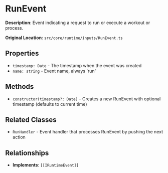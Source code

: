 # RunEvent

**Description**: Event indicating a request to run or execute a workout or process.

**Original Location**: `src/core/runtime/inputs/RunEvent.ts`

## Properties

*   `timestamp: Date` - The timestamp when the event was created
*   `name: string` - Event name, always 'run'

## Methods

*   `constructor(timestamp?: Date)` - Creates a new RunEvent with optional timestamp (defaults to current time)

## Related Classes

*   `RunHandler` - Event handler that processes RunEvent by pushing the next action

## Relationships
*   **Implements**: `[[IRuntimeEvent]]`